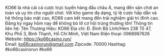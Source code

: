 KO66 là nhà cái cá cược trực tuyến hàng đầu châu Á, mang đến sân chơi an toàn và uy tín cho người chơi. Với kho game đa dạng, tỷ lệ cược hấp dẫn và hệ thống bảo mật cao, KO66 cam kết mang đến trải nghiệm giải trí đỉnh cao. Đăng ký ngay hôm nay để không bỏ lỡ cơ hội trúng thưởng lớn!
Thông tin liên hệ:
Tên Thương Hiệu: KO66
Địa chỉ: Đ. Đinh Bộ Lĩnh/Hẻm 238 Tổ 47, Khu Phố 3, Bình Thạnh, Hồ Chí Minh, Việt Nam
Điện thoại: 0968987626
Website: https://ko66casino.run/   
Email: ko66casinorun@gmail.com
Zipcode: 70000
Hashtag: #ko66casinorun #ko66